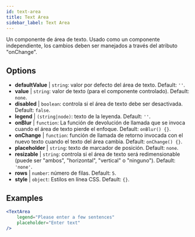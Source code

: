 ```yaml
---
id: text-area
title: Text Area
sidebar_label: Text Area
---
```


Un componente de área de texto. Usado como un componente independiente, los cambios deben ser manejados a través del atributo "onChange".

## Options

* __defaultValue__ | `string`: valor por defecto del área de texto. Default: `''`.
* __value__ | `string`: valor de texto (para el componente controlado). Default: `none`.
* __disabled__ | `boolean`: controla si el área de texto debe ser desactivada. Default: `false`.
* __legend__ | `(string|node)`: texto de la leyenda. Default: `''`.
* __onBlur__ | `function`: La función de devolución de llamada que se invoca cuando el área de texto pierde el enfoque. Default: `onBlur() {}`.
* __onChange__ | `function`: función de llamada de retorno invocada con el nuevo texto cuando el texto del área cambia. Default: `onChange() {}`.
* __placeholder__ | `string`: texto de marcador de posición. Default: `none`.
* __resizable__ | `string`: controla si el área de texto será redimensionable (puede ser "ambos", "horizontal", "vertical" o "ninguno"). Default: `'none'`.
* __rows__ | `number`: número de filas. Default: `5`.
* __style__ | `object`: Estilos en línea CSS. Default: `{}`.


## Examples

```jsx live
<TextArea
    legend="Please enter a few sentences"
    placeholder="Enter text"
/>
```



